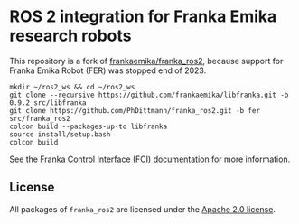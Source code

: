 # ROS 2 integration for Franka Emika research robots

This repository is a fork of [frankaemika/franka_ros2](https://github.com/frankaemika/franka_ros2), because support for Franka Emika Robot (FER) was stopped end of 2023.

```shell
mkdir ~/ros2_ws && cd ~/ros2_ws
git clone --recursive https://github.com/frankaemika/libfranka.git -b 0.9.2 src/libfranka
git clone https://github.com/PhDittmann/franka_ros2.git -b fer src/franka_ros2
colcon build --packages-up-to libfranka
source install/setup.bash
colcon build
```

See the [Franka Control Interface (FCI) documentation][fci-docs] for more information.

## License

All packages of `franka_ros2` are licensed under the [Apache 2.0 license][apache-2.0].

[apache-2.0]: https://www.apache.org/licenses/LICENSE-2.0.html

[fci-docs]: https://frankaemika.github.io/docs
